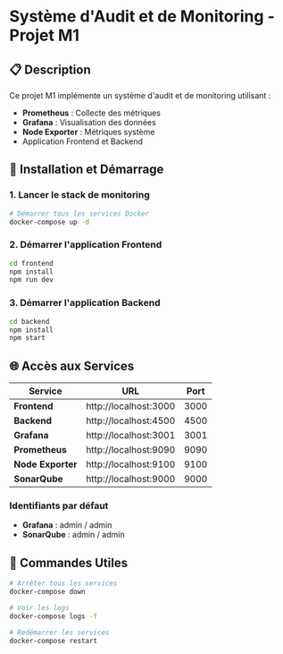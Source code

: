 # Système d'Audit et de Monitoring - Projet M1

## 📋 Description

Ce projet M1 implémente un système d'audit et de monitoring utilisant :
- **Prometheus** : Collecte des métriques
- **Grafana** : Visualisation des données
- **Node Exporter** : Métriques système
- Application Frontend et Backend

## 🚀 Installation et Démarrage

### 1. Lancer le stack de monitoring

```bash
# Démarrer tous les services Docker
docker-compose up -d
```

### 2. Démarrer l'application Frontend

```bash
cd frontend
npm install
npm run dev
```

### 3. Démarrer l'application Backend

```bash
cd backend
npm install
npm start
```

## 🌐 Accès aux Services

| Service | URL | Port |
|---------|-----|------|
| **Frontend** | http://localhost:3000 | 3000 |
| **Backend** | http://localhost:4500 | 4500 |
| **Grafana** | http://localhost:3001 | 3001 |
| **Prometheus** | http://localhost:9090 | 9090 |
| **Node Exporter** | http://localhost:9100 | 9100 |
| **SonarQube** | http://localhost:9000 | 9000 |

### Identifiants par défaut
- **Grafana** : admin / admin
- **SonarQube** : admin / admin

## 🔧 Commandes Utiles

```bash
# Arrêter tous les services
docker-compose down

# Voir les logs
docker-compose logs -f

# Redémarrer les services
docker-compose restart
```
